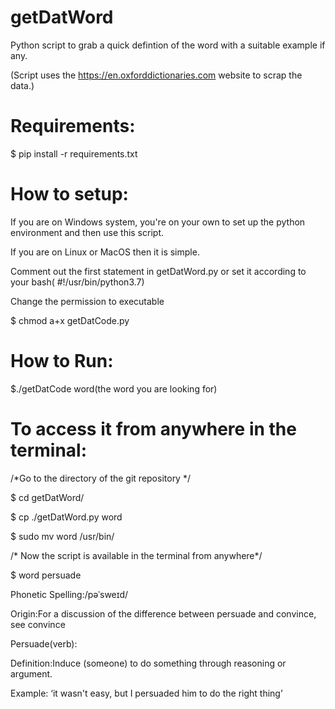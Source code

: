 # getDatWord
Python script to grab a quick defintion of the word with a suitable example if any.

(Script uses the https://en.oxforddictionaries.com website to scrap the data.)

# Requirements:
$ pip install -r requirements.txt

# How to setup:
If you are on Windows system, you're on your own to set up the python environment and then use this script.

If you are on Linux or MacOS then it is simple.

Comment out the first statement in getDatWord.py or set it according to your bash( #!/usr/bin/python3.7)

Change the permission to executable 

$ chmod a+x getDatCode.py

# How to Run:
$./getDatCode word(the word you are looking for)

# To access it from anywhere in the terminal:
/*Go to the directory of the git repository */

$ cd getDatWord/

$ cp ./getDatWord.py word

$ sudo mv word /usr/bin/

/* Now the script is available in the terminal from anywhere*/

$ word persuade

Phonetic Spelling:/pəˈsweɪd/

Origin:For a discussion of the difference between persuade and convince, see convince

Persuade(verb):

Definition:Induce (someone) to do something through reasoning or argument.

Example: ‘it wasn't easy, but I persuaded him to do the right thing’

